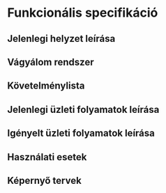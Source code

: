# Funkcionális specifikáció

## Jelenlegi helyzet leírása

## Vágyálom rendszer

## Követelménylista

## Jelenlegi üzleti folyamatok leírása

## Igényelt üzleti folyamatok leírása

## Használati esetek

## Képernyő tervek